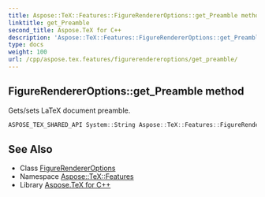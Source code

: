 ```yaml
---
title: Aspose::TeX::Features::FigureRendererOptions::get_Preamble method
linktitle: get_Preamble
second_title: Aspose.TeX for C++
description: 'Aspose::TeX::Features::FigureRendererOptions::get_Preamble method. Gets/sets LaTeX document preamble in C++.'
type: docs
weight: 100
url: /cpp/aspose.tex.features/figurerendereroptions/get_preamble/
---
```

## FigureRendererOptions::get_Preamble method


Gets/sets LaTeX document preamble.

```cpp
ASPOSE_TEX_SHARED_API System::String Aspose::TeX::Features::FigureRendererOptions::get_Preamble() const
```

## See Also

* Class [FigureRendererOptions](../)
* Namespace [Aspose::TeX::Features](../../)
* Library [Aspose.TeX for C++](../../../)
